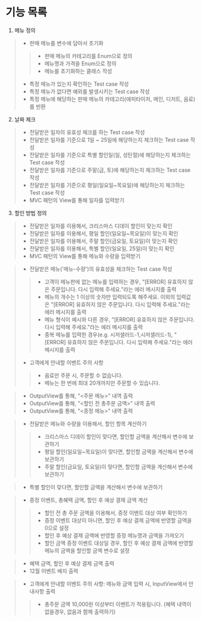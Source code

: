 # 기능 목록

1. 메뉴 정의
> - 판매 메뉴를 변수에 담아서 초기화
>> - 판매 메뉴의 카테고리를 Enum으로 정의
>> - 메뉴명과 가격을 Enum으로 정의
>> - 메뉴를 초기화하는 클래스 작성
> - 특정 메뉴가 있는지 확인하는 Test case 작성
> - 특정 메뉴가 없다면 예외를 발생시키는 Test case 작성
> - 특정 메뉴에 해당하는 판매 메뉴의 카테고리(애피타이저, 메인, 디저트, 음료)를 반환

2. 날짜 체크
> - 전달받은 일자의 유효성 체크를 하는 Test case 작성
> - 전달받은 일자를 기준으로 1일 ~ 25일에 해당하는지 체크하는 Test case 작성
> - 전달받은 일자를 기준으로 특별 할인일(일, 성탄절)에 해당하는지 체크하는 Test case 작성
> - 전달받은 일자를 기준으로 주말(금, 토)에 해당하는지 체크하는 Test case 작성
> - 전달받은 일자를 기준으로 평일(일요일~목요일)에 해당하는지 체크하는 Test case 작성 
> - MVC 패턴의 View를 통해 일자를 입력받기

3. 할인 방법 정의
> - 전달받은 일자를 이용해서, 크리스마스 디데이 할인이 맞는지 확인
> - 전달받은 일자를 이용해서, 평일 할인(일요일~목요일)이 맞는지 확인
> - 전달받은 일자를 이용해서, 주말 할인(금요일, 토요일)이 맞는지 확인
> - 전달받은 일자를 이용해서, 특별 할인(일요일, 25일)이 맞는지 확인
> - MVC 패턴의 View를 통해 메뉴와 수량을 입력받기

> - 전달받은 메뉴('메뉴-수량')의 유효성을 체크하는 Test case 작성
>> - 고객이 메뉴판에 없는 메뉴를 입력하는 경우, "[ERROR] 유효하지 않은 주문입니다. 다시 입력해 주세요."라는 에러 메시지를 출력
>> - 메뉴의 개수는 1 이상의 숫자만 입력되도록 해주세요. 이외의 입력값은 "[ERROR] 유효하지 않은 주문입니다. 다시 입력해 주세요."라는 에러 메시지를 출력
>> - 메뉴 형식이 예시와 다른 경우, "[ERROR] 유효하지 않은 주문입니다. 다시 입력해 주세요."라는 에러 메시지를 출력
>> - 중복 메뉴를 입력한 경우(e.g. 시저샐러드-1,시저샐러드-1), "[ERROR] 유효하지 않은 주문입니다. 다시 입력해 주세요."라는 에러 메시지를 출력
> - 고객에게 안내할 이벤트 주의 사항
>> - 음료만 주문 시, 주문할 수 없습니다.
>> - 메뉴는 한 번에 최대 20개까지만 주문할 수 있습니다.

> - OutputView를 통해, "<주문 메뉴>" 내역 출력
> - OutputView를 통해, "<할인 전 총주문 금액>" 내역 출력
> - OutputView를 통해, "<증정 메뉴>" 내역 출력

> - 전달받은 메뉴와 수량을 이용해서, 할인 항목 계산하기
>> - 크리스마스 디데이 할인이 맞다면, 할인할 금액을 계산해서 변수에 보관하기
>> - 평일 할인(일요일~목요일)이 맞다면, 할인할 금액을 계산해서 변수에 보관하기
>> - 주말 할인(금요일, 토요일)이 맞다면, 할인할 금액을 계산해서 변수에 보관하기

> - 특별 할인이 맞다면, 할인할 금액을 계산해서 변수에 보관하기

> - 증정 이벤트, 총혜택 금액, 할인 후 예상 결제 금액 계산
>> - 할인 전 총 주문 금액을 이용해서, 증정 이벤트 대상 여부 확인하기
>> - 증정 이벤트 대상이 아니면, 할인 후 예상 결제 금액에 반영할 금액을 0으로 설정
>> - 할인 후 예상 결제 금액에 반영할 증정 메뉴명과 금액을 가져오기
>> - 할인 금액 증정 이벤트 대상일 경우, 할인 후 예상 결제 금액에 반영할 메뉴의 금액을 할인할 금액 변수로 설정

> - 혜택 금액, 할인 후 예상 결제 금액 출력
> - 12월 이벤트 배지 출력

> - 고객에게 안내할 이벤트 주의 사항: 메뉴와 금액 입력 시, InputView에서 안내사항 출력
>> - 총주문 금액 10,000원 이상부터 이벤트가 적용됩니다. (혜택 내역이 없을경우, 없음과 함께 출력하기)
